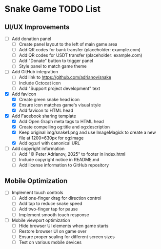 # Snake Game TODO List

## UI/UX Improvements
- [ ] Add donation panel
  - [ ] Create panel layout to the left of main game area
  - [ ] Add QR codes for bank transfer (placeholder: example.com)
  - [ ] Add QR codes for USDT transfer (placeholder: example.com)
  - [ ] Add "Donate" button to trigger panel
  - [ ] Style panel to match game theme

- [ ] Add GitHub integration
  - [ ] Add link to https://github.com/adrianov/snake
  - [ ] Include Octocat icon
  - [ ] Add "Support project development" text

- [x] Add favicon
  - [x] Create green snake head icon
  - [x] Ensure icon matches game's visual style
  - [x] Add favicon to HTML head

- [x] Add Facebook sharing template
  - [x] Add Open Graph meta tags to HTML head
  - [x] Create compelling og:title and og:description
  - [x] Keep original img/snake1.png and use ImageMagick to create a new file at 1200×630px for og:image
  - [x] Add og:url with canonical URL

- [ ] Add copyright information
  - [ ] Add "© Peter Adrianov, 2025" to footer in index.html
  - [ ] Include copyright notice in README.md
  - [ ] Add license information to GitHub repository

## Mobile Optimization
- [ ] Implement touch controls
  - [ ] Add one-finger drag for direction control
  - [ ] Add tap to reduce snake speed
  - [ ] Add two-finger tap for pause
  - [ ] Implement smooth touch response

- [ ] Mobile viewport optimization
  - [ ] Hide browser UI elements when game starts
  - [ ] Restore browser UI on game over
  - [ ] Ensure proper scaling for different screen sizes
  - [ ] Test on various mobile devices